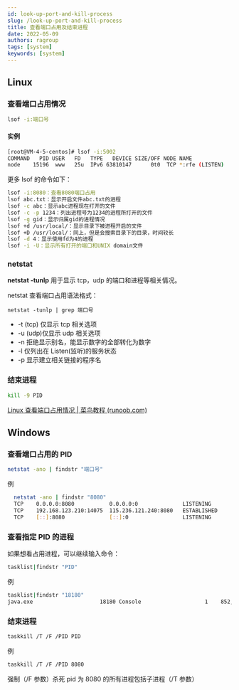 ```yaml
---
id: look-up-port-and-kill-process
slug: /look-up-port-and-kill-process
title: 查看端口占用及结束进程
date: 2022-05-09
authors: ragroup
tags: [system]
keywords: [system]
---
```


## Linux

### 查看端口占用情况

```bash
lsof -i:端口号
```

#### 实例

```bash
[root@VM-4-5-centos]# lsof -i:5002
COMMAND   PID USER   FD   TYPE   DEVICE SIZE/OFF NODE NAME
node    15196  www   25u  IPv6 63810147      0t0  TCP *:rfe (LISTEN)
```

更多 lsof 的命令如下：

```bash
lsof -i:8080：查看8080端口占用
lsof abc.txt：显示开启文件abc.txt的进程
lsof -c abc：显示abc进程现在打开的文件
lsof -c -p 1234：列出进程号为1234的进程所打开的文件
lsof -g gid：显示归属gid的进程情况
lsof +d /usr/local/：显示目录下被进程开启的文件
lsof +D /usr/local/：同上，但是会搜索目录下的目录，时间较长
lsof -d 4：显示使用fd为4的进程
lsof -i -U：显示所有打开的端口和UNIX domain文件
```

### netstat

**netstat -tunlp** 用于显示 tcp，udp 的端口和进程等相关情况。

netstat 查看端口占用语法格式：

```
netstat -tunlp | grep 端口号
```

- -t (tcp) 仅显示 tcp 相关选项
- -u (udp)仅显示 udp 相关选项
- -n 拒绝显示别名，能显示数字的全部转化为数字
- -l 仅列出在 Listen(监听)的服务状态
- -p 显示建立相关链接的程序名

### 结束进程

```bash
kill -9 PID
```

[Linux 查看端口占用情况 | 菜鸟教程 (runoob.com)](https://www.runoob.com/w3cnote/linux-check-port-usage.html)

## Windows

### 查看端口占用的 PID

```bash
netstat -ano | findstr "端口号"
```

例

```bash
  netstat -ano | findstr "8080"
  TCP    0.0.0.0:8080           0.0.0.0:0              LISTENING       18180
  TCP    192.168.123.210:14075  115.236.121.240:8080   ESTABLISHED     14060
  TCP    [::]:8080              [::]:0                 LISTENING       18180
```

### 查看指定 PID 的进程

如果想看占用进程，可以继续输入命令：

```bash
tasklist|findstr "PID"
```

例

```bash
tasklist|findstr "18180"
java.exe                     18180 Console                    1    852,996 K
```

### 结束进程

```bash
taskkill /T /F /PID PID
```

例

```bash
taskkill /T /F /PID 8080
```

强制（/F 参数）杀死 pid 为 8080 的所有进程包括子进程（/T 参数）
